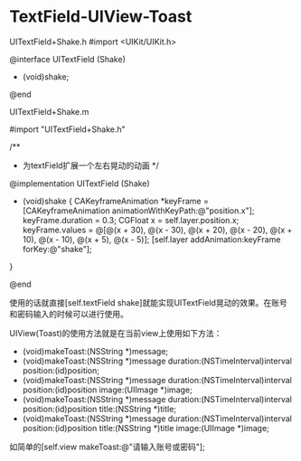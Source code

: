# TextField-UIView-Toast
UITextField+Shake.h
#import <UIKit/UIKit.h>

@interface UITextField (Shake)

- (void)shake;

@end

UITextField+Shake.m

#import "UITextField+Shake.h"

/**
 * 为textField扩展一个左右晃动的动画
 */

@implementation UITextField (Shake)

- (void)shake {
    CAKeyframeAnimation *keyFrame = [CAKeyframeAnimation animationWithKeyPath:@"position.x"];
    keyFrame.duration = 0.3;
    CGFloat x = self.layer.position.x;
    keyFrame.values = @[@(x + 30), @(x - 30), @(x + 20), @(x - 20), @(x + 10), @(x - 10), @(x + 5), @(x - 5)];
    [self.layer addAnimation:keyFrame forKey:@"shake"];

}

@end

使用的话就直接[self.textField shake]就能实现UITextField晃动的效果。在账号和密码输入的时候可以进行使用。

UIView(Toast)的使用方法就是在当前view上使用如下方法：
- (void)makeToast:(NSString *)message;
- (void)makeToast:(NSString *)message duration:(NSTimeInterval)interval position:(id)position;
- (void)makeToast:(NSString *)message duration:(NSTimeInterval)interval position:(id)position image:(UIImage *)image;
- (void)makeToast:(NSString *)message duration:(NSTimeInterval)interval position:(id)position title:(NSString *)title;
- (void)makeToast:(NSString *)message duration:(NSTimeInterval)interval position:(id)position title:(NSString *)title image:(UIImage *)image;

如简单的[self.view makeToast:@"请输入账号或密码"];

